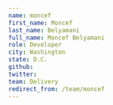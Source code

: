 ```yaml
---
name: moncef
first_name: Moncef
last_name: Belyamani
full_name: Moncef Belyamani
role: Developer
city: Washington
state: D.C.
github: 
twitter: 
team: Delivery
redirect_from: /team/moncef
---
```

